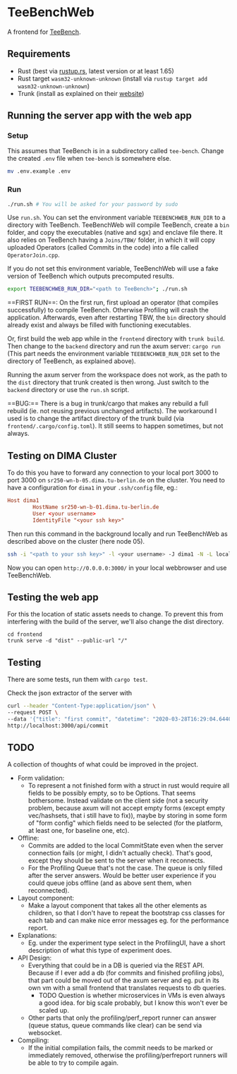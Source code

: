 TeeBenchWeb
===========

A frontend for [TeeBench](https://github.com/agora-ecosystem/tee-bench).

Requirements
------------

- Rust (best via [rustup.rs](rustup.rs), latest version or at least 1.65)
- Rust target `wasm32-unknown-unknown` (install via `rustup target add wasm32-unknown-unknown`)
- Trunk (install as explained on their [website](https://trunkrs.dev/))

Running the server app with the web app
---------------------------------------

### Setup

This assumes that TeeBench is in a subdirectory called `tee-bench`. Change the created `.env` file when `tee-bench` is somewhere else.

```sh
mv .env.example .env
```

### Run

```sh
./run.sh # You will be asked for your password by sudo
```

Use `run.sh`. You can set the environment variable `TEEBENCHWEB_RUN_DIR` to a directory with TeeBench. TeeBenchWeb will compile TeeBench, create a `bin` folder, and copy the executables (native and sgx) and enclave file there. It also relies on TeeBench having a `Joins/TBW/` folder, in which it will copy uploaded Operators (called Commits in the code) into a file called `OperatorJoin.cpp`.

If you do not set this environment variable, TeeBenchWeb will use a fake version of TeeBench which outputs precomputed results.

```sh
export TEEBENCHWEB_RUN_DIR="<path to TeeBench>"; ./run.sh
```

==FIRST RUN==: On the first run, first upload an operator (that compiles successfully) to compile TeeBench. Otherwise Profiling will crash the application. Afterwards, even after restarting TBW, the `bin` directory should already exist and always be filled with functioning executables.

Or, first build the web app while in the `frontend` directory with `trunk build`. Then change to the `backend` directory and run the axum server: `cargo run` (This part needs the environment variable `TEEBENCHWEB_RUN_DIR` set to the directory of TeeBench, as explained above).

Running the axum server from the workspace does not work, as the path to the `dist` directory that trunk created is then wrong. Just switch to the `backend` directory or use the `run.sh` script.

==BUG:== There is a bug in trunk/cargo that makes any rebuild a full rebuild (ie. not reusing previous unchanged artifacts). The workaround I used is to change the artifact directory of the trunk build (via `frontend/.cargo/config.toml`). It still seems to happen sometimes, but not always.

Testing on DIMA Cluster
-----------------------

To do this you have to forward any connection to your local port 3000 to port 3000 on `sr250-wn-b-05.dima.tu-berlin.de` on the cluster. You need to have a configuration for `dima1` in your `.ssh/config` file, eg.:
```conf
Host dima1
        HostName sr250-wn-b-01.dima.tu-berlin.de
        User <your username>
        IdentityFile "<your ssh key>"
```
Then run this command in the background locally and run TeeBenchWeb as described above on the cluster (here node 05).
```sh
ssh -i "<path to your ssh key>" -l <your username> -J dima1 -N -L localhost:3000:localhost:3000 sr250-wn-b-05.dima.tu-berlin.de
```
Now you can open `http://0.0.0.0:3000/` in your local webbrowser and use TeeBenchWeb.

Testing the web app
-------------------

For this the location of static assets needs to change. To prevent this from interfering with the build of the server, we'll also change the dist directory. 

```
cd frontend
trunk serve -d "dist" --public-url "/"
```

Testing
-------

There are some tests, run them with `cargo test`.

Check the json extractor of the server with
```sh
curl --header "Content-Type:application/json" \
--request POST \
--data '{"title": "first commit", "datetime": "2020-03-28T16:29:04.644008111Z", "code": "auto a = 2", "report": null }' \
http://localhost:3000/api/commit
```

TODO
----

A collection of thoughts of what could be improved in the project.

- Form validation:
    - To represent a not finished form with a struct in rust would require all fields to be possibly empty, so to be Options. That seems bothersome. Instead validate on the client side (not a security problem, because axum will not accept empty forms (except empty vec/hashsets, that i still have to fix)), maybe by storing in some form of "form config" which fields need to be selected (for the platform, at least one, for baseline one, etc).
- Offline:
    - Commits are added to the local CommitState even when the server connection fails (or might, I didn't actually check). That's good, except they should be sent to the server when it reconnects.
    - For the Profiling Queue that's not the case. The queue is only filled after the server answers. Would be better user experience if you could queue jobs offline (and as above sent them, when reconnected).
- Layout component:
    - Make a layout component that takes all the other elements as children, so that I don't have to repeat the bootstrap css classes for each tab and can make nice error messages eg. for the performance report.
- Explanations:
    - Eg. under the experiment type select in the ProfilingUI, have a short description of what this type of experiment does.
- API Design:
    - Everything that could be in a DB is queried via the REST API. Because if I ever add a db (for commits and finished profiling jobs), that part could be moved out of the axum server and eg. put in its own vm with a small frontend that translates requests to db queries.
        - TODO Question is whether microservices in VMs is even always a good idea. for big scale probably, but I know this won't ever be scaled up.
    - Other parts that only the profiling/perf_report runner can answer (queue status, queue commands like clear) can be send via websocket.
- Compiling:
    - If the initial compilation fails, the commit needs to be marked or immediately removed, otherwise the profiling/perfreport runners will be able to try to compile again.
